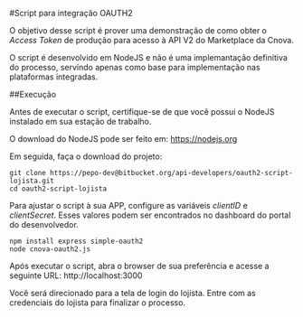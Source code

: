 #Script para integração OAUTH2

O objetivo desse script é prover uma demonstração de como obter o _Access Token_ de produção para acesso à API V2 do Marketplace da Cnova.

O script é desenvolvido em NodeJS e não é uma implemantação definitiva do processo, servindo apenas como base para implementação nas plataformas integradas.
  
##Execução

Antes de executar o script, certifique-se de que você possui o NodeJS instalado em sua estação de trabalho.

O download do NodeJS pode ser feito em: https://nodejs.org

Em seguida, faça o download do projeto: 

```shell
git clone https://pepo-dev@bitbucket.org/api-developers/oauth2-script-lojista.git
cd oauth2-script-lojista
```

Para ajustar o script à sua APP, configure as variáveis _clientID_ e _clientSecret_. Esses valores podem ser encontrados no dashboard do portal do desenvolvedor.

```shell
npm install express simple-oauth2
node cnova-oauth2.js
```

Após executar o script, abra o browser de sua preferência e acesse a seguinte URL: http://localhost:3000

Você será direcionado para a tela de login do lojista. Entre com as credenciais do lojista para finalizar o processo.